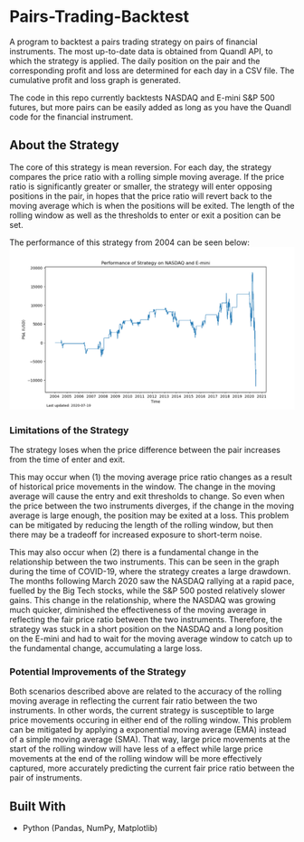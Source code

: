 # Pairs-Trading-Backtest

A program to backtest a pairs trading strategy on pairs of financial instruments. The most up-to-date data is obtained from Quandl API, to which the strategy is applied. The daily position on the pair and the corresponding profit and loss are determined for each day in a CSV file. The cumulative profit and loss graph is generated.

The code in this repo currently backtests NASDAQ and E-mini S&P 500 futures, but more pairs can be easily added as long as you have the Quandl code for the financial instrument.

## About the Strategy
The core of this strategy is mean reversion. For each day, the strategy compares the price ratio with a rolling simple moving average. If the price ratio is significantly greater or smaller, the strategy will enter opposing positions in the pair, in hopes that the price ratio will revert back to the moving average which is when the positions will be exited. The length of the rolling window as well as the thresholds to enter or exit a position can be set.

The performance of this strategy from 2004 can be seen below:
![alt text](https://raw.githubusercontent.com/hugo-chan/Pairs-Trading-Backtest/master/data/pnl.png)


### Limitations of the Strategy
The strategy loses when the price difference between the pair increases from the time of enter and exit. 

This may occur when (1) the moving average price ratio changes as a result of historical price movements in the window. The change in the moving average will cause the entry and exit thresholds to change. So even when the price between the two instruments diverges, if the change in the moving average is large enough, the position may be exited at a loss. This problem can be mitigated by reducing the length of the rolling window, but then there may be a tradeoff for increased exposure to short-term noise.

This may also occur when (2) there is a fundamental change in the relationship between the two instruments. This can be seen in the graph during the time of COVID-19, where the strategy creates a large drawdown. The months following March 2020 saw the NASDAQ rallying at a rapid pace, fuelled by the Big Tech stocks, while the S&P 500 posted relatively slower gains. This change in the relationship, where the NASDAQ was growing much quicker, diminished the effectiveness of the moving average in reflecting the fair price ratio between the two instruments. Therefore, the strategy was stuck in a short position on the NASDAQ and a long position on the E-mini and had to wait for the moving average window to catch up to the fundamental change, accumulating a large loss.

### Potential Improvements of the Strategy
Both scenarios described above are related to the accuracy of the rolling moving average in reflecting the current fair ratio between the two instruments. In other words, the current strategy is susceptible to large price movements occuring in either end of the rolling window. This problem can be mitigated by applying a exponential moving average (EMA) instead of a simple moving average (SMA). That way, large price movements at the start of the rolling window will have less of a effect while large price movements at the end of the rolling window will be more effectively captured, more accurately predicting the current fair price ratio between the pair of instruments.


## Built With

* Python (Pandas, NumPy, Matplotlib)
